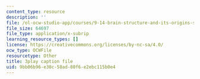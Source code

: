 ```yaml
---
content_type: resource
description: ''
file: /ol-ocw-studio-app/courses/9-14-brain-structure-and-its-origins-spring-2014/9bb06b96e30c58ad80f6e2ebc115b0e4_555112.vtt
file_size: 64697
file_type: application/x-subrip
learning_resource_types: []
license: https://creativecommons.org/licenses/by-nc-sa/4.0/
ocw_type: OCWFile
resourcetype: Other
title: 3play caption file
uid: 9bb06b96-e30c-58ad-80f6-e2ebc115b0e4
---
```

